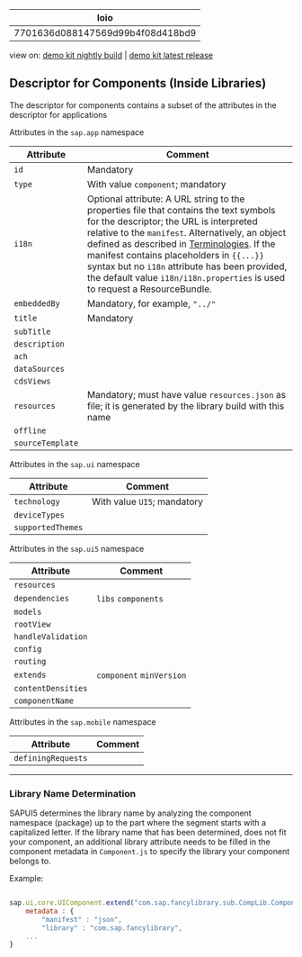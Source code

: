 <!-- loio7701636d088147569d99b4f08d418bd9 -->

| loio |
| -----|
| 7701636d088147569d99b4f08d418bd9 |

<div id="loio">

view on: [demo kit nightly build](https://openui5nightly.hana.ondemand.com/#/topic/7701636d088147569d99b4f08d418bd9) | [demo kit latest release](https://openui5.hana.ondemand.com/#/topic/7701636d088147569d99b4f08d418bd9)</div>

## Descriptor for Components \(Inside Libraries\)

The descriptor for components contains a subset of the attributes in the descriptor for applications

Attributes in the `sap.app` namespace<a name="loio7701636d088147569d99b4f08d418bd9__table_rpm_xjz_45"/>

|Attribute|Comment|
|---------|-------|
| `id` |Mandatory|
| `type` |With value `component`; mandatory|
| `i18n` |Optional attribute: A URL string to the properties file that contains the text symbols for the descriptor; the URL is interpreted relative to the `manifest`. Alternatively, an object defined as described in [Terminologies](Terminologies_eba8d25.md). If the manifest contains placeholders in `{{...}}` syntax but no `i18n` attribute has been provided, the default value `i18n/i18n.properties` is used to request a ResourceBundle.|
| `embeddedBy` |Mandatory, for example, `"../"` |
| `title` |Mandatory|
| `subTitle` | |
| `description` | |
| `ach` | |
| `dataSources` | |
| `cdsViews` | |
| `resources` |Mandatory; must have value `resources.json` as file; it is generated by the library build with this name|
| `offline` | |
| `sourceTemplate` | |

Attributes in the `sap.ui` namespace<a name="loio7701636d088147569d99b4f08d418bd9__table_sry_dlz_45"/>

|Attribute|Comment|
|---------|-------|
| `technology` |With value `UI5`; mandatory|
| `deviceTypes` | |
| `supportedThemes` | |

Attributes in the `sap.ui5` namespace<a name="loio7701636d088147569d99b4f08d418bd9__table_ydc_bmz_45"/>

|Attribute|Comment|
|---------|-------|
| `resources` | |
| `dependencies` | `libs` `components` |
| `models` | |
| `rootView` | |
| `handleValidation` | |
| `config` | |
| `routing` | |
| `extends` | `component` `minVersion` |
| `contentDensities` | |
| `componentName` | |

Attributes in the `sap.mobile` namespace<a name="loio7701636d088147569d99b4f08d418bd9__table_o1x_lmz_45"/>

|Attribute|Comment|
|---------|-------|
| `definingRequests` | |

***

### Library Name Determination

SAPUI5 determines the library name by analyzing the component namespace \(package\) up to the part where the segment starts with a capitalized letter. If the library name that has been determined, does not fit your component, an additional library attribute needs to be filled in the component metadata in `Component.js` to specify the library your component belongs to.

Example:

``` js

sap.ui.core.UIComponent.extend("com.sap.fancylibrary.sub.CompLib.Component", {
    metadata : {
        "manifest" : "json",
        "library" : "com.sap.fancylibrary",
    ...
}
```

